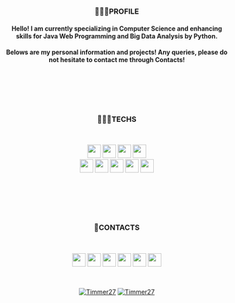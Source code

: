 <div align="center">
  <h3>💁🏻‍♂️PROFILE</h3>
<p>
<h4>Hello! I am currently specializing in Computer Science and enhancing skills for Java Web Programming and Big Data Analysis by Python.</h4>
<h4>Belows are my personal information and projects! Any queries, please do not hesitate to contact me through Contacts!</h4>
</p>

<br>

#

<br>

<h3>👨🏽‍💻TECHS</h3>
<br>
<p>
<img src="https://img.shields.io/badge/Java-007396?style=flat-square&logo=Java&logoColor=white" style="width:auto; height:30px;" /> 
<img src="https://img.shields.io/badge/Python-3776AB?style=flat-square&logo=Python&logoColor=white" style="width:auto; height:30px;" />
<img src="https://img.shields.io/badge/Spring Boot-6DB33F?style=flat-square&logo=Spring Boot&logoColor=white" style="width:auto; height:30px;"/>
<img src="https://img.shields.io/badge/MySQL-4479A1?style=flat-square&logo=MySQL&logoColor=white" style="width:auto; height:30px;"/></a><br>
<img src="https://img.shields.io/badge/JavaScript-F7DF1E?style=flat-square&logo=JavaScript&logoColor=white" style="width:auto; height:30px;"/>
<img src="https://img.shields.io/badge/CSS3-1572B6?style=flat-square&logo=CSS3&logoColor=white"  style="width:auto; height:30px;"/>
<img src="https://img.shields.io/badge/HTML5-E34F26?style=flat-square&logo=HTML5&logoColor=white" style="width:auto; height:30px;"/>
<img src="https://img.shields.io/badge/Bootstrap-7952B3?style=flat-square&logo=Bootstrap&logoColor=white" style="width:auto; height:30px;"/>
<img src="https://img.shields.io/badge/Adobe Photoshop-31A8FF?style=flat-square&logo=Adobe Photoshop&logoColor=white" style="width:auto; height:30px;"/>
</p>

<br>

#
<!-- ### 🏢EXPERIENCE 

Tjeoun IT Academy
Java Web Programming & Hadoop BigData Anaylsis by Python
2022-01-24 ~ 2022-07-27 -->

<br>

<h3>🌟CONTACTS </h3>
<br>
<p align="center">
<a href="https://open.kakao.com/o/sk0R4K9d/"><img src="https://img.shields.io/badge/KakaoTalk-F7DF1E?style=flat-square&logo=KakaoTalk&logoColor=white&link="https://open.kakao.com/o/sk0R4K9d/" style="width:auto; height:30px;"></a>
<a href="https://www.instagram.com/tim_jongho/"><img src="https://img.shields.io/badge/Instagram-E4405F?style=flat-square&logo=Instagram&logoColor=white&link="https://www.instagram.com/tim_jongho/" style="width:auto; height:30px;"></a>
<a href="https://timmer.tistory.com/"><img src="https://img.shields.io/badge/TSTORY-gray?style=flat-square&logo=Kakao&logoColor=white&link="https://timmer.tistory.com/" style="width:auto; height:30px;"></a>
<a href="mailto:whdghtpgml@gmail.com"><img src="https://img.shields.io/badge/Gmail-d14836?style=flat-square&logo=Gmail&logoColor=white&link="mailto:whdghtpgml@gmail.com" style="width:auto; height:30px;"></a>
<a href="https://www.linkedin.com/in/jongho-tim-lee-118693108/"><img src="https://img.shields.io/badge/LinkedIn-blue?style=flat-square&logo=LinkedIn&logoColor=white&link="https://www.linkedin.com/in/jongho-tim-lee-118693108/" style="width:auto; height:30px;"></a>
<a href="https://api.whatsapp.com/send?phone=821092965670&text=Hello!%20This%20is%20Tim%20(%EC%9D%B4%EC%A2%85%ED%98%B8)"><img src="https://img.shields.io/badge/WhatsApp-25D366?style=flat-square&logo=WhatsApp&logoColor=white&link="https://api.whatsapp.com/send?phone=821092965670&text=Hello!%20This%20is%20Tim%20(%EC%9D%B4%EC%A2%85%ED%98%B8)" style="width:auto; height:30px;"></a>
</p>

<br>

[![Timmer27](https://github-readme-stats.vercel.app/api?username=Timmer27&show_icons=true&theme=vue&hide_border=true)](https://github.com/Timmer27)
[![Timmer27](https://github-readme-stats.vercel.app/api/top-langs/?username=Timmer27&show_icons=true&hide_border=true&title_color=42b883&layout=compact)](https://github.com/Timmer27)


<!-- ### 🎓EDUCATION 
Bachelor of Arts in Hospitality Management
Washington State University, Washington

Bachelor of Arts in Hospitality Management
César Ritz Colleges Switzerland -->
</div>
